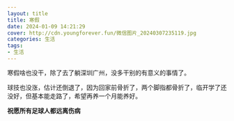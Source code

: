 ```yaml
---
layout: title
title: 寒假
date: 2024-01-09 14:21:29
cover: http://cdn.youngforever.fun/微信图片_20240307235119.jpg
categories: 生活
tags:
- 生活
---
```


寒假啥也没干，除了去了躺深圳广州，没多干别的有意义的事情了。

球技也没涨，估计还倒退了，因为回家前骨折了，两个脚指都骨折了，临开学了还没好，但基本能走路了，希望再养一个月能养好。

**祝愿所有足球人都远离伤病**

